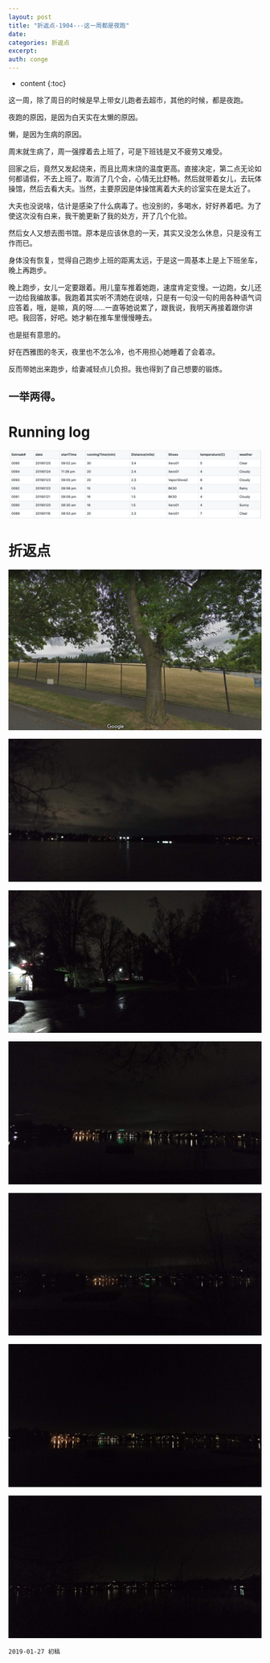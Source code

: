 ```yaml
---
layout: post
title: "折返点-1904---这一周都是夜跑"
date:
categories: 折返点
excerpt:
auth: conge
---
```

* content
{:toc}

这一周，除了周日的时候是早上带女儿跑者去超市，其他的时候，都是夜跑。

夜跑的原因，是因为白天实在太懒的原因。

懒，是因为生病的原因。

周末就生病了，周一强撑着去上班了，可是下班钱是又不疲劳又难受。

回家之后，竟然又发起烧来，而且比周末烧的温度更高。直接决定，第二点无论如何都请假，不去上班了。取消了几个会，心情无比舒畅。然后就带着女儿，去玩体操馆，然后去看大夫。当然，主要原因是体操馆离着大夫的诊室实在是太近了。

大夫也没说啥，估计是感染了什么病毒了。也没别的，多喝水，好好养着吧。为了使这次没有白来，我干脆更新了我的处方，开了几个化验。

然后女人又想去图书馆。原本是应该休息的一天，其实又没怎么休息，只是没有工作而已。

身体没有恢复，觉得自己跑步上班的距离太远，于是这一周基本上是上下班坐车，晚上再跑步。

晚上跑步，女儿一定要跟着。用儿童车推着她跑，速度肯定变慢。一边跑，女儿还一边给我编故事。我跑着其实听不清她在说啥，只是有一句没一句的用各种语气词应答着，哦，是嘛，真的呀……一直等她说累了，跟我说，我明天再接着跟你讲吧。我回答，好吧。她才躺在推车里慢慢睡去。

也是挺有意思的。

好在西雅图的冬天，夜里也不怎么冷，也不用担心她睡着了会着凉。

反而带她出来跑步，给妻减轻点儿负担。我也得到了自己想要的锻炼。

一举两得。
-----
# Running log
![Running log week 04 2019](/assets/images/折返点/118382-26a81c3b2a9bb732.png)

# 折返点

![20190120.jpg](/assets/images/折返点/118382-c920d871d1c42c87.jpg)

![20190121.jpg](/assets/images/折返点/118382-b911b8108cc8bbe2.jpg)

![20190122.jpg](/assets/images/折返点/118382-25a41f1186c3df25.jpg)

![20190123.jpg](/assets/images/折返点/118382-171b65be6ca846ec.jpg)

![20190124.jpg](/assets/images/折返点/118382-f65d6ec7c36e37b5.jpg)

![20190125.jpg](/assets/images/折返点/118382-315bc90f21723b8a.jpg)

![20190126.jpg](/assets/images/折返点/118382-d5ceccc8af57badc.jpg)



```
2019-01-27 初稿
```
